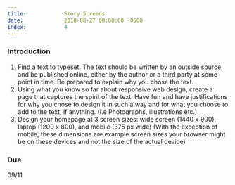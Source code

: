 ```yaml
---
title:            Story Screens
date:             2018-08-27 00:00:00 -0500
index:            4
---
```



### Introduction

1. Find a text to typeset. The text should be written by an outside source, and be published online, either by the author or a third party at some point in time. Be prepared to explain why you chose the text.
2. Using what you know so far about responsive web design, create a page that captures the spirit of the text. Have fun and have justifications for why you chose to design it in such a way and for what you choose to add to the text, if anything. (I.e Photographs, illustrations etc.)
3. Design your homepage at 3 screen sizes: wide screen (1440 x 900), laptop (1200 x 800), and mobile (375 px wide) (With the exception of mobile, these dimensions are example screen sizes your browser might be on these devices and not the size of the actual device)


### Due
09/11
